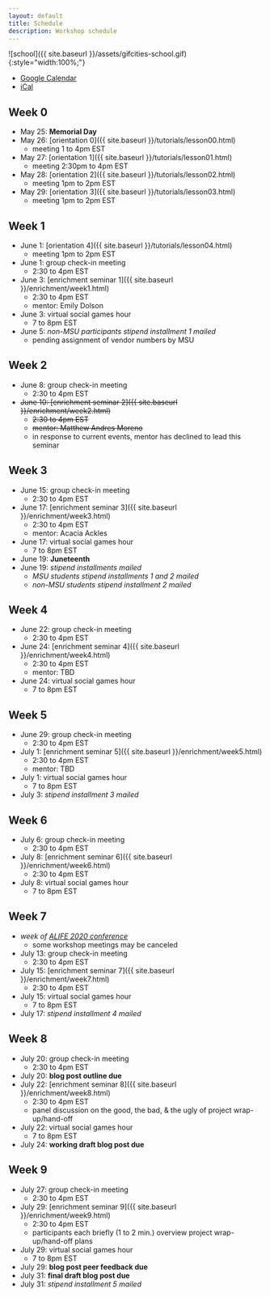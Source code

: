 ```yaml
---
layout: default
title: Schedule
description: Workshop schedule
---
```


![school]({{ site.baseurl }}/assets/gifcities-school.gif){:style="width:100%;"}

* [Google Calendar](https://calendar.google.com/calendar?cid=MXQya3M1NjlndWc5MjFtZjZrc3BkYTY4aDBAZ3JvdXAuY2FsZW5kYXIuZ29vZ2xlLmNvbQ)
* [iCal](https://calendar.google.com/calendar/ical/1t2ks569gug921mf6kspda68h0%40group.calendar.google.com/public/basic.ics)

## Week 0
* May 25: **Memorial Day**
* May 26: [orientation 0]({{ site.baseurl }}/tutorials/lesson00.html)
  * meeting 1 to 4pm EST
* May 27: [orientation 1]({{ site.baseurl }}/tutorials/lesson01.html)
  * meeting 2:30pm to 4pm EST
* May 28: [orientation 2]({{ site.baseurl }}/tutorials/lesson02.html)
  * meeting 1pm to 2pm EST
* May 29: [orientation 3]({{ site.baseurl }}/tutorials/lesson03.html)
  * meeting 1pm to 2pm EST

## Week 1
* June 1: [orientation 4]({{ site.baseurl }}/tutorials/lesson04.html)
  * meeting 1pm to 2pm EST
* June 1: group check-in meeting
  * 2:30 to 4pm EST
* June 3: [enrichment seminar 1]({{ site.baseurl }}/enrichment/week1.html)
  * 2:30 to 4pm EST
  * mentor: Emily Dolson
* June 3: virtual social games hour
  * 7 to 8pm EST
* June 5: *non-MSU participants stipend installment 1 mailed*
  * pending assignment of vendor numbers by MSU

## Week 2
* June 8: group check-in meeting
  * 2:30 to 4pm EST
* ~~June 10: [enrichment seminar 2]({{ site.baseurl }}/enrichment/week2.html)~~
  * ~~2:30 to 4pm EST~~
  * ~~mentor: Matthew Andres Moreno~~
  * in response to current events, mentor has declined to lead this seminar

## Week 3
* June 15: group check-in meeting
  * 2:30 to 4pm EST
* June 17: [enrichment seminar 3]({{ site.baseurl }}/enrichment/week3.html)
  * 2:30 to 4pm EST
  * mentor: Acacia Ackles
* June 17: virtual social games hour
  * 7 to 8pm EST
* June 19: **Juneteenth**
* June 19: *stipend installments mailed*
  * *MSU students stipend installments 1 and 2 mailed*
  * *non-MSU students stipend installment 2 mailed*


## Week 4
* June 22: group check-in meeting
  * 2:30 to 4pm EST
* June 24: [enrichment seminar 4]({{ site.baseurl }}/enrichment/week4.html)
  * 2:30 to 4pm EST
  * mentor: TBD
* June 24: virtual social games hour
  * 7 to 8pm EST

## Week 5
* June 29: group check-in meeting
  * 2:30 to 4pm EST
* July 1: [enrichment seminar 5]({{ site.baseurl }}/enrichment/week5.html)
  * 2:30 to 4pm EST
  * mentor: TBD
* July 1: virtual social games hour
  * 7 to 8pm EST
* July 3: *stipend installment 3 mailed*

## Week 6
* July 6: group check-in meeting
  * 2:30 to 4pm EST
* July 8: [enrichment seminar 6]({{ site.baseurl }}/enrichment/week6.html)
  * 2:30 to 4pm EST
* July 8: virtual social games hour
  * 7 to 8pm EST

## Week 7
* *week of [ALIFE 2020 conference](http://2020.alife.org/)*
  * some workshop meetings may be canceled
* July 13: group check-in meeting
  * 2:30 to 4pm EST
* July 15: [enrichment seminar 7]({{ site.baseurl }}/enrichment/week7.html)
  * 2:30 to 4pm EST
* July 15: virtual social games hour
  * 7 to 8pm EST
* July 17: *stipend installment 4 mailed*

## Week 8
* July 20: group check-in meeting
  * 2:30 to 4pm EST
* July 20: **blog post outline due**
* July 22: [enrichment seminar 8]({{ site.baseurl }}/enrichment/week8.html)
  * 2:30 to 4pm EST
  * panel discussion on the good, the bad, & the ugly of project wrap-up/hand-off
* July 22: virtual social games hour
  * 7 to 8pm EST
* July 24: **working draft blog post due**

## Week 9
* July 27: group check-in meeting
  * 2:30 to 4pm EST
* July 29: [enrichment seminar 9]({{ site.baseurl }}/enrichment/week9.html)
  * 2:30 to 4pm EST
  * participants each briefly (1 to 2 min.) overview project wrap-up/hand-off plans
* July 29: virtual social games hour
  * 7 to 8pm EST
* July 29: **blog post peer feedback due**
* July 31: **final draft blog post due**
* July 31: *stipend installment 5 mailed*
